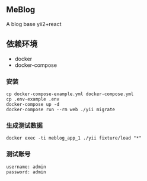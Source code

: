 ## MeBlog


A blog base yii2+react

## 依赖环境

- docker
- docker-compose 

### 安装

    cp docker-compose-example.yml docker-compose.yml
    cp .env-example .env
    docker-compose up -d
    docker-compose run --rm web ./yii migrate

### 生成测试数据

    docker exec -ti meblog_app_1 ./yii fixture/load "*"

### 测试账号

    username: admin
    password: admin
